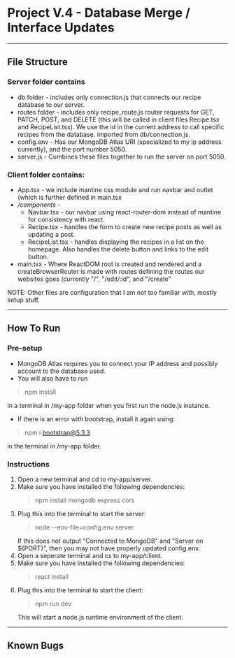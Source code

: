 # Project V.4 - Database Merge / Interface Updates

---

## File Structure

### Server folder contains
* db folder - includes only connection.js that connects our recipe database to our server.
* routes folder - includes only recipe_route.js router requests for GET, PATCH, POST, and DELETE (this will be called in client files Recipe.tsx and RecipeList.tsx). We use the id in the current address to call specific recipes from the database. imported from db/connection.js.
* config.env - Has our MongoDB Atlas URI (specialized to my ip address currently), and the port number 5050.
* server.js - Combines these files together to run the server on port 5050.


### Client folder contains:
* App.tsx - we include mantine css module and run navbar and outlet (which is further defined in main.tsx
* */components*  -
  * Navbar.tsx - our navbar using react-router-dom instead of mantine for consistency with react.
  * Recipe.tsx - handles the form to create new recipe posts as well as updating a post.
  * RecipeList.tsx - handles displaying the recipes in a list on the homepage. Also handles the delete button and links to the edit button.
* main.tsx - Where ReactDOM root is created and rendered and a createBrowserRouter is made with routes defining the routes our websites goes (currently "/", "/edit/:id", and "/create"

NOTE: Other files are configuration that I am not too familiar with, mostly setup stuff.

---

## How To Run

### Pre-setup
* MongoDB Atlas requires you to connect your IP address and possibly account to the database used.
* You will also have to run
 > npm install
 >  
   in a terminal in /my-app folder when you first run the node.js instance.
* If there is an error with bootstrap, install it again using: 
 > npm i bootstrap@5.3.3
 >
  in the terminal in /my-app folder.

### Instructions

1. Open a new terminal and cd to my-app/server.
2. Make sure you have installed the following dependencies:
   > npm install mongodb express cors
   >
4. Plug this into the terminal to start the server:
   > node --env-file=config.env server
   > 
   If this does not output "Connected to MongoDB" and "Server on ${PORT}", then you may not have properly updated config.env.
5. Open a seperate terminal and cs to my-app/client.
6. Make sure you have installed the following dependencies:
   >react install
8. Plug this into the terminal to start the client:
   > npm run dev
   >
   This will start a node.js runtime environment of the client.

---

## Known Bugs
